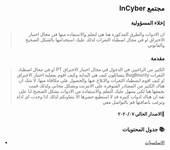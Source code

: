 <h2 dir='rtl' align='right'>مجتمع InCyber</h2>
<h3 dir='rtl' align='right'>إخلاء المسؤولية</h3>

> <p dir='rtl' align='right'>ان الادوات والطرق المذكورة هنا هي لتعلم والاستفاده منها في مجال اختبار الاختراق او في مجال اصطياد الثغرات لذلك عليك استخدامها بالشكل الصحيح والقانوني </p>
<h3 dir='rtl' align='right'>مقدمة</h3>

> <p dir='rtl' align='right'> الكثير من الراغبين في الدخول في مجال اختبار الاختراق PT او في مجال اصطياد الثغرات BugBounty يتسائلون كيف هي البداية وكيف اقوم بعملية اختبار الاختراق او كيف اقوم ابصطياد الثغرات والابلاغ عنها والحصول على مكافاة منها. لا شك ان هناك الكثير من المصادر المتوفرة على الانترنت وبشكل مجاني ولذلك قمت بجمعها هنا لكي يسهل عليك التعلم والاستفادة من الادوات بشكل الصحيح  انا على ثقة ان هناك ادوات كثيرة قد لا استطيع حصرها الا بتعاونكم لذلك اذا وجدت اي اداة وترغب باضافتها قم بالتواصل معي</p>
<h4 dir='rtl' align='right'>🔖الاصدار الحالي ٢٠٢٠/٠٧</h4>

## <h3 dir='rtl' align='right'>📚 جدول المحتويات  </h3>

<p dir='rtl' align='right'> 
  
  - [<p dir='rtl' align='right'> الاساسيات</p>](/assets/basics.md)

</p> 

